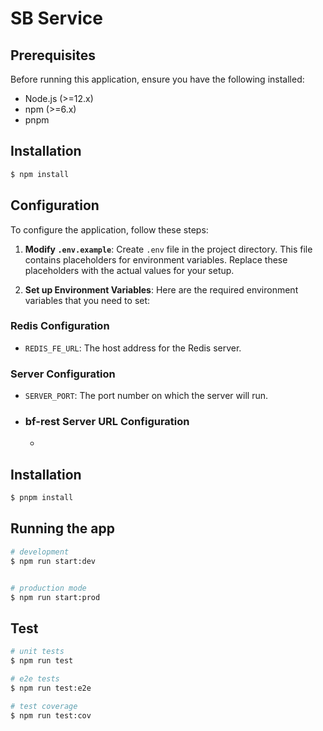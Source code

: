 # SB Service


## Prerequisites

Before running this application, ensure you have the following installed:

- Node.js (>=12.x)
- npm (>=6.x)
- pnpm

## Installation

```bash
$ npm install
```

## Configuration

To configure the application, follow these steps:

1. **Modify `.env.example`**: Create `.env` file in the project directory. This file contains placeholders for environment variables. Replace these placeholders with the actual values for your setup.

2. **Set up Environment Variables**: Here are the required environment variables that you need to set:

### Redis Configuration

- `REDIS_FE_URL`: The host address for the Redis server.

### Server Configuration

- `SERVER_PORT`: The port number on which the server will run.

- ### bf-rest Server URL Configuration
  -

## Installation

```bash
$ pnpm install
```

## Running the app

```bash
# development
$ npm run start:dev


# production mode
$ npm run start:prod
```

## Test

```bash
# unit tests
$ npm run test

# e2e tests
$ npm run test:e2e

# test coverage
$ npm run test:cov
```
